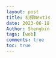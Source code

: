 ```yaml
---
layout: post
title: 初探NextJs 
date: 2023-06-18
Author: Shengbin 
tags: [web]
comments: true
toc: true
---
```




